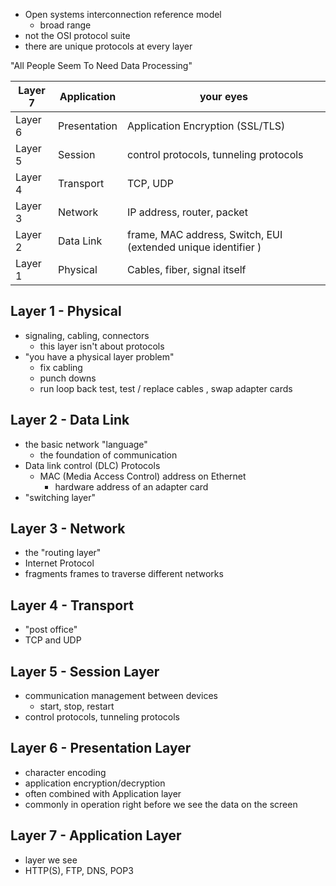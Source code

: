 - Open systems interconnection reference model 
	- broad range
- not the OSI protocol suite 
- there are unique protocols at every layer

"All People Seem To Need Data Processing"

| Layer 7 | Application  | your eyes                                                     |
| ------- | ------------ | ------------------------------------------------------------- |
| Layer 6 | Presentation | Application Encryption (SSL/TLS)                              |
| Layer 5 | Session      | control protocols, tunneling protocols                        |
| Layer 4 | Transport    | TCP, UDP                                                      |
| Layer 3 | Network      | IP address, router, packet                                    |
| Layer 2 | Data Link    | frame, MAC address, Switch, EUI (extended unique identifier ) |
| Layer 1 | Physical     | Cables, fiber, signal itself                                  |
## Layer 1 - Physical 
- signaling, cabling, connectors
	- this layer isn't about protocols
- "you have a physical layer problem"
	- fix cabling
	- punch downs
	- run loop back test, test / replace cables , swap adapter cards


## Layer 2 - Data Link
- the basic network "language"
	- the foundation of communication 
- Data link control (DLC) Protocols
	- MAC (Media Access Control) address on Ethernet 
		- hardware address of an adapter card
- "switching layer"

## Layer 3 - Network 
- the "routing layer"
- Internet Protocol
- fragments frames to traverse different networks 

## Layer 4 - Transport 
- "post office"
- TCP and UDP

## Layer 5  - Session Layer
- communication management between devices
	- start, stop, restart
- control protocols, tunneling protocols

## Layer 6 - Presentation Layer 
- character encoding 
- application encryption/decryption 
- often combined with Application layer
- commonly in operation right before we see the data on the screen

## Layer 7 - Application Layer
- layer we see
- HTTP(S), FTP, DNS, POP3

